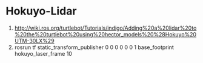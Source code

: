 # Hokuyo-Lidar
 
1. http://wiki.ros.org/turtlebot/Tutorials/indigo/Adding%20a%20lidar%20to%20the%20turtlebot%20using%20hector_models%20%28Hokuyo%20UTM-30LX%29
2. rosrun tf static_transform_publisher 0 0 0 0 0 0 1 base_footprint hokuyo_laser_frame 10
